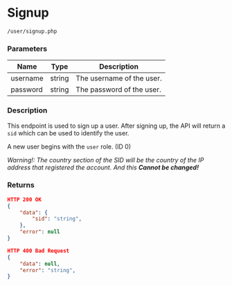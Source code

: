 # Signup

```
/user/signup.php
```

### Parameters
| Name     | Type   | Description               |
|----------|--------|---------------------------|
| username | string | The username of the user. |
| password | string | The password of the user. |

### Description
This endpoint is used to sign up a user. After signing up, the API will return a `sid` which can be used to identify the user.

A new user begins with the `user` role. (ID 0)

*Warning!: The country section of the SID will be the country of the IP address that registered the account. And this __Cannot be changed!__*

### Returns
```json
HTTP 200 OK
{
	"data": {
		"sid": "string",
	},
	"error": null
}
```

```json
HTTP 400 Bad Request
{
	"data": null,
	"error": "string",
}
```